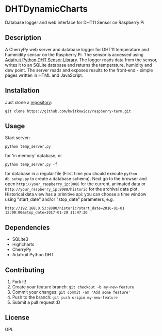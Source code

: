 # DHTDynamicCharts

Database logger and web interface for DHT11 Sensor on Raspberry Pi 

## Description

A CherryPy web server and database logger for DHT11 temperature and hummidity sensor on the Raspberry Pi. The sensor is accessed using [Adafruit Python DHT Sensor Library](https://github.com/adafruit/Adafruit_Python_DHT). The logger reads data from the sensor, writes it to an SQLite database and returns the temperature, humidity and dew point. The server reads and exposes results to the front-end - simple pages written in HTML and JavaScript.

## Installation

Just clone a [repository](https://github.com/kwitkowicz/raspberry-term.git):
```
git clone https://github.com/kwitkowicz/raspberry-term.git
```

## Usage

Start server:
```
python temp_server.py
```
for 'in memory' database, or
```
python temp_server.py -f
```
for database in a regular file (First time you should execute `python db_setup.py` to create a database schema).
Next go to the browser and open `http://your_raspberry_ip:8080` for the current, animated data or `http://your_raspberry_ip:8080/historic` for the archival data plot. Historical data view has a primitive api: you can choose a time window using "start_date" and/or "stop_date" parameters, e.g.
```
http://192.168.0.53:8080/historic?start_date=2016-01-01 12:00:00&stop_date=2017-01-20 11:47:20
```

## Dependencies
* SQLite3
* Highcharts
* CherryPy
* Adafruit Python DHT 

## Contributing

1. Fork it!
2. Create your feature branch: `git checkout -b my-new-feature`
3. Commit your changes: `git commit -am 'Add some feature'`
4. Push to the branch: `git push origin my-new-feature`
5. Submit a pull request :D

## License

GPL
